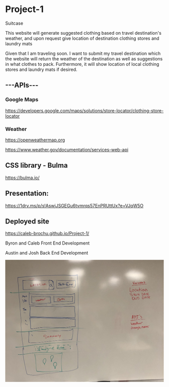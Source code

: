 # Project-1
Suitcase 

This website will generate suggested clothing based on travel destination's weather, and upon request give location of destination
clothing stores and laundry mats

Given that I am traveling soon. I want to submit my travel destination which the website will return the weather of the 
destination as well as suggestions in what clothes to pack. Furthermore, it will show location of local clothing stores and laundry
mats if desired.

## ---APIs---

### Google Maps

https://developers.google.com/maps/solutions/store-locator/clothing-store-locator

### Weather

https://openweathermap.org

https://www.weather.gov/documentation/services-web-api



## CSS library - Bulma

https://bulma.io/ 

## Presentation:

https://1drv.ms/p/s!AswjJSGEGu6tvmrqs57EnPRUttUx?e=VJqW5O

## Deployed site

https://caleb-brochu.github.io/Project-1/

Byron and Caleb Front End Development

Austin and Josh Back End Development

![Page preview](/assets/img/wireframe.jpg?raw=true "Page Preview")
